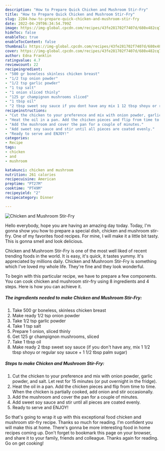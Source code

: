 ```yaml
---
description: "How to Prepare Quick Chicken and Mushroom Stir-Fry"
title: "How to Prepare Quick Chicken and Mushroom Stir-Fry"
slug: 2284-how-to-prepare-quick-chicken-and-mushroom-stir-fry
date: 2022-04-29T06:34:54.799Z
image: https://img-global.cpcdn.com/recipes/43fe281702f7407d/680x482cq70/chicken-and-mushroom-stir-fry-recipe-main-photo.jpg
hideToc: false
enableToc: true
enableTocContent: false
thumbnail: https://img-global.cpcdn.com/recipes/43fe281702f7407d/680x482cq70/chicken-and-mushroom-stir-fry-recipe-main-photo.jpg
cover: https://img-global.cpcdn.com/recipes/43fe281702f7407d/680x482cq70/chicken-and-mushroom-stir-fry-recipe-main-photo.jpg
author: Edna Franklin
ratingvalue: 4.7
reviewcount: 22
recipeingredient:
- "500 gr boneless skinless chicken breast"
- "1/2 tsp onion powder"
- "1/2 tsp garlic powder"
- "1 tsp salt"
- "1 onion sliced thinly"
- "125 gr champignon mushrooms sliced"
- "1 tbsp oil"
- "2 tbsp sweet soy sauce if you dont have any mix 1 12 tbsp shoyu or regular soy sauce  1 12 tbsp palm sugar"
recipeinstructions:
- "Cut the chicken to your preference and mix with onion powder, garlic powder, and salt. Let rest for 15 minutes (or put overnight in the fridge)."
- "Heat the oil in a pan. Add the chicken pieces and flip from time to time. When the chicken is partially cooked, add onion and stir occasionally."
- "Add the mushroom and cover the pan for a couple of minutes."
- "Add sweet soy sauce and stir until all pieces are coated evenly."
- "Ready to serve and ENJOY!"
categories:
- Recipe
tags:
- chicken
- and
- mushroom

katakunci: chicken and mushroom 
nutrition: 261 calories
recipecuisine: American
preptime: "PT27M"
cooktime: "PT49M"
recipeyield: "2"
recipecategory: Dinner

---
```



![Chicken and Mushroom Stir-Fry](https://img-global.cpcdn.com/recipes/43fe281702f7407d/680x482cq70/chicken-and-mushroom-stir-fry-recipe-main-photo.jpg)

Hello everybody, hope you are having an amazing day today. Today, I'm gonna show you how to prepare a special dish, chicken and mushroom stir-fry. One of my favorites food recipes. For mine, I will make it a little bit tasty. This is gonna smell and look delicious.



Chicken and Mushroom Stir-Fry is one of the most well liked of recent trending foods in the world. It is easy, it's quick, it tastes yummy. It's appreciated by millions daily. Chicken and Mushroom Stir-Fry is something which I've loved my whole life. They're fine and they look wonderful.


To begin with this particular recipe, we have to prepare a few components. You can cook chicken and mushroom stir-fry using 8 ingredients and 4 steps. Here is how you can achieve it.

<!--inarticleads1-->

##### The ingredients needed to make Chicken and Mushroom Stir-Fry:

1. Take 500 gr boneless, skinless chicken breast
1. Make ready 1/2 tsp onion powder
1. Take 1/2 tsp garlic powder
1. Take 1 tsp salt
1. Prepare 1 onion, sliced thinly
1. Get 125 gr champignon mushrooms, sliced
1. Take 1 tbsp oil
1. Make ready 2 tbsp sweet soy sauce (if you don&#39;t have any, mix 1 1/2 tbsp shoyu or regular soy sauce + 1 1/2 tbsp palm sugar)




<!--inarticleads2-->

##### Steps to make Chicken and Mushroom Stir-Fry:

1. Cut the chicken to your preference and mix with onion powder, garlic powder, and salt. Let rest for 15 minutes (or put overnight in the fridge).
1. Heat the oil in a pan. Add the chicken pieces and flip from time to time. When the chicken is partially cooked, add onion and stir occasionally.
1. Add the mushroom and cover the pan for a couple of minutes.
1. Add sweet soy sauce and stir until all pieces are coated evenly.
1. Ready to serve and ENJOY!



So that's going to wrap it up with this exceptional food chicken and mushroom stir-fry recipe. Thanks so much for reading. I'm confident you will make this at home. There's gonna be more interesting food in home recipes coming up. Don't forget to bookmark this page on your browser, and share it to your family, friends and colleague. Thanks again for reading. Go on get cooking!
